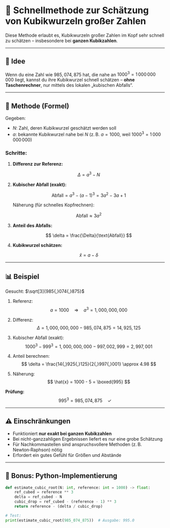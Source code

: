 # 🚀 Schnellmethode zur Schätzung von Kubikwurzeln großer Zahlen

Diese Methode erlaubt es, Kubikwurzeln großer Zahlen im Kopf sehr schnell zu schätzen – insbesondere bei **ganzen Kubikzahlen**.

---

## 🧠 Idee

Wenn du eine Zahl wie $985{,}074{,}875$ hat, die nahe an $1000^3 = 1\,000\,000\,000$ liegt, kannst du ihre Kubikwurzel schnell schätzen – **ohne Taschenrechner**, nur mittels des lokalen „kubischen Abfalls“.

---

## 📐 Methode (Formel)

Gegeben:

- $N$: Zahl, deren Kubikwurzel geschätzt werden soll  
- $a$: bekannte Kubikwurzel nahe bei $N$ (z. B. $a = 1000$, weil $1000^3 = 1\,000\,000\,000$)

### Schritte:

1. **Differenz zur Referenz:**

   $$
   \Delta = a^3 - N
   $$

2. **Kubischer Abfall (exakt):**

   $$
   \text{Abfall} = a^3 - (a - 1)^3 = 3a^2 - 3a + 1
   $$

   Näherung (für schnelles Kopfrechnen):

   $$
   \text{Abfall} \approx 3a^2
   $$

3. **Anteil des Abfalls:**

   $$
   \delta = \frac{\Delta}{\text{Abfall}}
   $$

4. **Kubikwurzel schätzen:**

   $$
   \hat{x} = a - \delta
   $$

---

## 📊 Beispiel

Gesucht: $\sqrt[3]{985{,}074{,}875}$

1. Referenz:  
   $$
   a = 1000 \quad\Rightarrow\quad a^3 = 1{,}000{,}000{,}000
   $$

2. Differenz:  
   $$
   \Delta = 1{,}000{,}000{,}000 - 985{,}074{,}875 = 14{,}925{,}125
   $$

3. Kubischer Abfall (exakt):  
   $$
   1000^3 - 999^3 = 1{,}000{,}000{,}000 - 997{,}002{,}999 = 2{,}997{,}001
   $$

4. Anteil berechnen:  
   $$
   \delta = \frac{14{,}925{,}125}{2{,}997{,}001} \approx 4.98
   $$

5. Näherung:  
   $$
   \hat{x} = 1000 - 5 = \boxed{995}
   $$

**Prüfung:**  
$$
995^3 = 985{,}074{,}875 \quad \checkmark
$$

---

## ⚠️ Einschränkungen

- Funktioniert **nur exakt bei ganzen Kubikzahlen**
- Bei nicht-ganzzahligen Ergebnissen liefert es nur eine grobe Schätzung  
- Für Nachkommastellen sind anspruchsvollere Methoden (z. B. Newton‑Raphson) nötig  
- Erfordert ein gutes Gefühl für Größen und Abstände

---

## 🧮 Bonus: Python-Implementierung

```python
def estimate_cubic_root(N: int, reference: int = 1000) -> float:
    ref_cubed = reference ** 3
    delta = ref_cubed - N
    cubic_drop = ref_cubed - (reference - 1) ** 3
    return reference - (delta / cubic_drop)

# Test:
print(estimate_cubic_root(985_074_875))  # Ausgabe: 995.0
